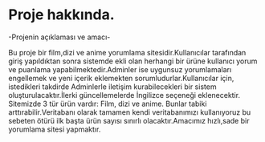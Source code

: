 # Proje hakkında.

-Projenin açıklaması ve amacı-

Bu proje bir film,dizi ve anime yorumlama sitesidir.Kullanıcılar tarafından giriş yapıldıktan sonra sistemde ekli olan herhangi bir ürüne kullanıcı yorum ve puanlama yapabilmektedir.Adminler ise uygunsuz yorumlamaları engellemek ve yeni içerik eklemekten sorumludurlar.Kullanıcılar için, istedikleri takdirde Adminlerle iletişim kurabilecekleri bir sistem oluşturulacaktır.İlerki güncellemelerde İngilizce seçeneği eklenecektir. Sitemizde 3 tür ürün vardır: Film, dizi ve anime. Bunlar tabiki arttırabilir.Veritabanı olarak tamamen kendi veritabanımızı kullanıyoruz bu sebeten ötürü ilk başta ürün sayısı sınırlı olacaktır.Amacımız hızlı,sade bir yorumlama sitesi yapmaktır.
